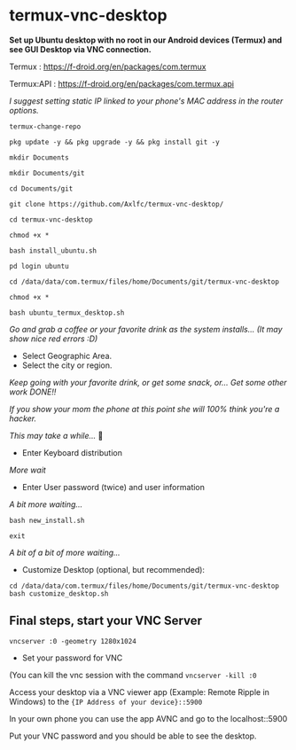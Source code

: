 # termux-vnc-desktop
**Set up Ubuntu desktop with no root in our Android devices (Termux) and see GUI Desktop via VNC connection.**

Termux : https://f-droid.org/en/packages/com.termux

Termux:API : https://f-droid.org/en/packages/com.termux.api

_I suggest setting static IP linked to your phone's MAC address in the router options._

```termux-change-repo```

```pkg update -y && pkg upgrade -y && pkg install git -y```

```mkdir Documents```

```mkdir Documents/git```

```cd Documents/git```

```git clone https://github.com/Axlfc/termux-vnc-desktop/```


```cd termux-vnc-desktop```

```chmod +x *```

```bash install_ubuntu.sh```

```pd login ubuntu```

```cd /data/data/com.termux/files/home/Documents/git/termux-vnc-desktop```

```chmod +x *```

```bash ubuntu_termux_desktop.sh```

_Go and grab a coffee or your favorite drink as the system installs... (It may show nice red errors :D)_

- Select Geographic Area.
- Select the city or region.

_Keep going with your favorite drink, or get some snack, or... Get some other work DONE!!_

_If you show your mom the phone at this point she will 100% think you're a hacker._

_This may take a while..._  🥱

- Enter Keyboard distribution

_More wait_

- Enter User password (twice) and user information

_A bit more waiting..._

```bash new_install.sh```

```exit```

_A bit of a bit of more waiting..._

- Customize Desktop (optional, but recommended):

```cd /data/data/com.termux/files/home/Documents/git/termux-vnc-desktop```
```bash customize_desktop.sh```

## Final steps, start your VNC Server

```vncserver :0 -geometry 1280x1024```

- Set your password for VNC

(You can kill the vnc session with the command ```vncserver -kill :0``` 

Access your desktop via a VNC viewer app (Example: Remote Ripple in Windows) to the ```{IP Address of your device}::5900```

In your own phone you can use the app AVNC and go to the localhost::5900

Put your VNC password and you should be able to see the desktop.
